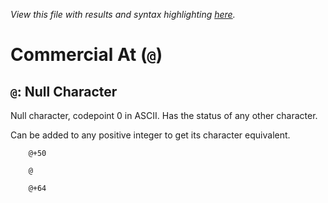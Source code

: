 *View this file with results and syntax highlighting [here](https://mlochbaum.github.io/BQN/help/nullcharacter.html).*

# Commercial At (`@`)

## `@`: Null Character

Null character, codepoint 0 in ASCII. Has the status of any other character.

Can be added to any positive integer to get its character equivalent.


        @+50

        @

        @+64
